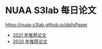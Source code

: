 # NUAA S3lab 每日论文

<https://nuaa-s3lab.github.io/dailyPaper>

- [2021 年推荐论文](./docs/2021/README.md)
- [2020 年推荐论文](./docs/2020/README.md)
